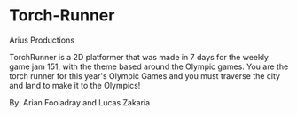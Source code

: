 # Torch-Runner
Arius Productions

TorchRunner is a 2D platformer that was made in 7 days for the weekly game jam 151, with the theme based around the Olympic games.  You are the torch runner for this year's Olympic Games and you must traverse the city and land to make it to the Olympics!

By:
Arian Fooladray and Lucas Zakaria
